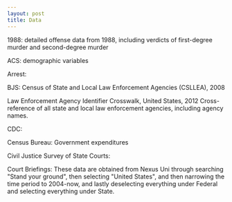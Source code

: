 ```yaml
---
layout: post
title: Data
---
```


1988: detailed offense data from 1988, including verdicts of first-degree murder and second-degree murder

ACS: demographic variables

Arrest:

BJS:
  Census of State and Local Law Enforcement Agencies (CSLLEA), 2008

  Law Enforcement Agency Identifier Crosswalk, United States, 2012
    Cross-reference of all state and local law enforcement agencies, including agency names.

CDC:

Census Bureau:
  Government expenditures

Civil Justice Survey of State Courts:

Court Briefings:
  These data are obtained from Nexus Uni through searching "Stand your ground", then selecting "United States", and then narrowing the time period to 2004-now, and lastly deselecting everything under Federal and selecting everything under State.
